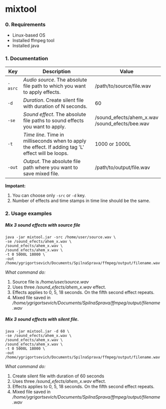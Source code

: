 # mixtool

### 0. Requirements
- Linux-based OS
- Installed ffmpeg tool
- Installed java

### 1. Documentation

|      Key | Description                                | Value |
|----------|--------------------------------------------|-------|
| `-asrc`  | *Audio source*. The absolute file path to which you want to apply effects.| /path/to/source/file.wav |
| `-d`     | *Duration*. Create silent file with duration of N seconds.     |   60 |
| `-se`    | *Sound effect*. The absolute file paths to sound effects you want to apply.     |    /sound_efects/ahem_x.wav <br>/sound_efects/bee.wav |
| `-t`     | *Time line*. Time in milliseconds when to apply the effect. If adding tag 'L' effect will be loops.    |    1000 or 1000L |
| `-out`   | *Output*. The absolute file path where you want to save mixed file.     |    /path/to/output/file.wav |

**Impotant:** 
1. You can choose only `-src` or `-d` key. 
2. Number of effects and time stamps in time line should be the same.

### 2. Usage examples
##### Mix 3 sound effects with source file
```
java -jar mixtool.jar -src /home/user/source.wav \
-se /sound_efects/ahem_x.wav \
/sound_efects/ahem_x.wav \
/sound_efects/ahem_x.wav \
-t 0 5000L 18000 \
-out /home/ygrigortsevich/Documents/SpilnaSprava/ffmpeg/output/filename.wav
```
*What command do:* <br>
1. Source file is */home/user/source.wav*<br>
2. Uses three */sound_efects/ahem_x.wav* effect.<br>
3. Effects applies to 0, 5, 18 seconds. On the fifth second effect repeats.<br>
4. Mixed file saved in */home/ygrigortsevich/Documents/SpilnaSprava/ffmpeg/output/filename.wav*<br>

##### Mix 3 sound effects with silent file.
```
java -jar mixtool.jar -d 60 \
-se /sound_efects/ahem_x.wav \
/sound_efects/ahem_x.wav \
/sound_efects/ahem_x.wav \
-t 0 5000L 18000 \
-out /home/ygrigortsevich/Documents/SpilnaSprava/ffmpeg/output/filename.wav
```
*What command do:*<br>
1. Create silent file with duration of 60 seconds <br>
2. Uses three */sound_efects/ahem_x.wav* effect. <br>
3. Effects applies to 0, 5, 18 seconds. On the fifth second effect repeats. <br>
4. Mixed file saved in */home/ygrigortsevich/Documents/SpilnaSprava/ffmpeg/output/filename.wav*<br>